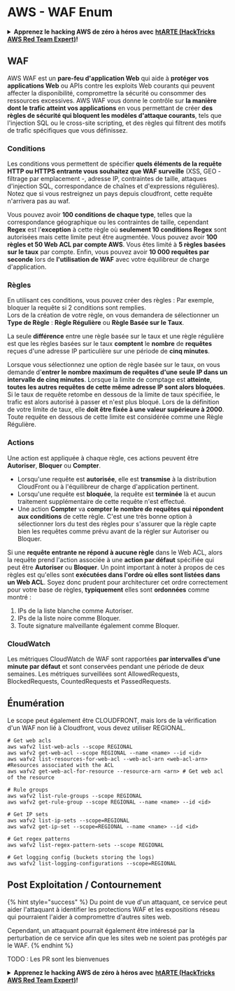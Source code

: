 # AWS - WAF Enum

<details>

<summary><strong>Apprenez le hacking AWS de zéro à héros avec</strong> <a href="https://training.hacktricks.xyz/courses/arte"><strong>htARTE (HackTricks AWS Red Team Expert)</strong></a><strong>!</strong></summary>

Autres moyens de soutenir HackTricks :

* Si vous souhaitez voir votre **entreprise annoncée dans HackTricks** ou **télécharger HackTricks en PDF**, consultez les [**PLANS D'ABONNEMENT**](https://github.com/sponsors/carlospolop)!
* Obtenez le [**merchandising officiel PEASS & HackTricks**](https://peass.creator-spring.com)
* Découvrez [**La Famille PEASS**](https://opensea.io/collection/the-peass-family), notre collection d'[**NFTs**](https://opensea.io/collection/the-peass-family) exclusifs
* **Rejoignez le** 💬 [**groupe Discord**](https://discord.gg/hRep4RUj7f) ou le [**groupe telegram**](https://t.me/peass) ou **suivez** moi sur **Twitter** 🐦 [**@carlospolopm**](https://twitter.com/carlospolopm)**.**
* **Partagez vos astuces de hacking en soumettant des PR aux dépôts github** [**HackTricks**](https://github.com/carlospolop/hacktricks) et [**HackTricks Cloud**](https://github.com/carlospolop/hacktricks-cloud).

</details>

## WAF

AWS WAF est un **pare-feu d'application Web** qui aide à **protéger vos applications Web** ou APIs contre les exploits Web courants qui peuvent affecter la disponibilité, compromettre la sécurité ou consommer des ressources excessives. AWS WAF vous donne le contrôle sur **la manière dont le trafic atteint vos applications** en vous permettant de créer **des règles de sécurité qui bloquent les modèles d'attaque courants**, tels que l'injection SQL ou le cross-site scripting, et des règles qui filtrent des motifs de trafic spécifiques que vous définissez.

### Conditions

Les conditions vous permettent de spécifier **quels éléments de la requête HTTP ou HTTPS entrante vous souhaitez que WAF surveille** (XSS, GEO - filtrage par emplacement -, adresse IP, contraintes de taille, attaques d'injection SQL, correspondance de chaînes et d'expressions régulières). Notez que si vous restreignez un pays depuis cloudfront, cette requête n'arrivera pas au waf.

Vous pouvez avoir **100 conditions de chaque type**, telles que la correspondance géographique ou les contraintes de taille, cependant **Regex** est l'**exception** à cette règle où **seulement 10 conditions Regex** sont autorisées mais cette limite peut être augmentée. Vous pouvez avoir **100 règles et 50 Web ACL par compte AWS**. Vous êtes limité à **5 règles basées sur le taux** par compte. Enfin, vous pouvez avoir **10 000 requêtes par seconde** lors de **l'utilisation de WAF** avec votre équilibreur de charge d'application.

### Règles

En utilisant ces conditions, vous pouvez créer des règles : Par exemple, bloquer la requête si 2 conditions sont remplies.\
Lors de la création de votre règle, on vous demandera de sélectionner un **Type de Règle** : **Règle Régulière** ou **Règle Basée sur le Taux**.

La seule **différence** entre une règle basée sur le taux et une règle régulière est que les règles basées sur le taux **comptent** le **nombre** de **requêtes** reçues d'une adresse IP particulière sur une période de **cinq minutes**.

Lorsque vous sélectionnez une option de règle basée sur le taux, on vous demande d'**entrer le nombre maximum de requêtes d'une seule IP dans un intervalle de cinq minutes**. Lorsque la limite de comptage est **atteinte**, **toutes les autres requêtes de cette même adresse IP sont alors bloquées**. Si le taux de requête retombe en dessous de la limite de taux spécifiée, le trafic est alors autorisé à passer et n'est plus bloqué. Lors de la définition de votre limite de taux, elle **doit être fixée à une valeur supérieure à 2000**. Toute requête en dessous de cette limite est considérée comme une Règle Régulière.

### Actions

Une action est appliquée à chaque règle, ces actions peuvent être **Autoriser**, **Bloquer** ou **Compter**.

* Lorsqu'une requête est **autorisée**, elle est **transmise** à la distribution CloudFront ou à l'équilibreur de charge d'application pertinent.
* Lorsqu'une requête est **bloquée**, la requête est **terminée** là et aucun traitement supplémentaire de cette requête n'est effectué.
* Une action **Compter** va **compter le nombre de requêtes qui répondent aux conditions** de cette règle. C'est une très bonne option à sélectionner lors du test des règles pour s'assurer que la règle capte bien les requêtes comme prévu avant de la régler sur Autoriser ou Bloquer.

Si une **requête entrante ne répond à aucune règle** dans le Web ACL, alors la requête prend l'action associée à une **action par défaut** spécifiée qui peut être **Autoriser** ou **Bloquer**. Un point important à noter à propos de ces règles est qu'elles sont **exécutées dans l'ordre où elles sont listées dans un Web ACL**. Soyez donc prudent pour architecturer cet ordre correctement pour votre base de règles, **typiquement** elles sont **ordonnées** comme montré :

1. IPs de la liste blanche comme Autoriser.
2. IPs de la liste noire comme Bloquer.
3. Toute signature malveillante également comme Bloquer.

### CloudWatch

Les métriques CloudWatch de WAF sont rapportées **par intervalles d'une minute par défaut** et sont conservées pendant une période de deux semaines. Les métriques surveillées sont AllowedRequests, BlockedRequests, CountedRequests et PassedRequests.

## Énumération

Le scope peut également être CLOUDFRONT, mais lors de la vérification d'un WAF non lié à Cloudfront, vous devez utiliser REGIONAL.
```
# Get web acls
aws wafv2 list-web-acls --scope REGIONAL
aws wafv2 get-web-acl --scope REGIONAL --name <name> --id <id>
aws wafv2 list-resources-for-web-acl --web-acl-arn <web-acl-arn> #Resources associated with the ACL
aws wafv2 get-web-acl-for-resource --resource-arn <arn> # Get web acl of the resource

# Rule groups
aws wafv2 list-rule-groups --scope REGIONAL
aws wafv2 get-rule-group --scope REGIONAL --name <name> --id <id>

# Get IP sets
aws wafv2 list-ip-sets --scope=REGIONAL
aws wafv2 get-ip-set --scope=REGIONAL --name <name> --id <id>

# Get regex patterns
aws wafv2 list-regex-pattern-sets --scope REGIONAL

# Get logging config (buckets storing the logs)
aws wafv2 list-logging-configurations --scope=REGIONAL
```
## Post Exploitation / Contournement

{% hint style="success" %}
Du point de vue d'un attaquant, ce service peut aider l'attaquant à identifier les protections WAF et les expositions réseau qui pourraient l'aider à compromettre d'autres sites web.

Cependant, un attaquant pourrait également être intéressé par la perturbation de ce service afin que les sites web ne soient pas protégés par le WAF.
{% endhint %}

TODO : Les PR sont les bienvenues

<details>

<summary><strong>Apprenez le hacking AWS de zéro à héros avec</strong> <a href="https://training.hacktricks.xyz/courses/arte"><strong>htARTE (HackTricks AWS Red Team Expert)</strong></a><strong>!</strong></summary>

Autres moyens de soutenir HackTricks :

* Si vous souhaitez voir votre **entreprise annoncée dans HackTricks** ou **télécharger HackTricks en PDF**, consultez les [**PLANS D'ABONNEMENT**](https://github.com/sponsors/carlospolop)!
* Obtenez le [**merchandising officiel PEASS & HackTricks**](https://peass.creator-spring.com)
* Découvrez [**La Famille PEASS**](https://opensea.io/collection/the-peass-family), notre collection d'[**NFTs**](https://opensea.io/collection/the-peass-family) exclusifs
* **Rejoignez le** 💬 [**groupe Discord**](https://discord.gg/hRep4RUj7f) ou le [**groupe Telegram**](https://t.me/peass) ou **suivez**-moi sur **Twitter** 🐦 [**@carlospolopm**](https://twitter.com/carlospolopm)**.**
* **Partagez vos astuces de hacking en soumettant des PR aux dépôts github** [**HackTricks**](https://github.com/carlospolop/hacktricks) et [**HackTricks Cloud**](https://github.com/carlospolop/hacktricks-cloud).

</details>
